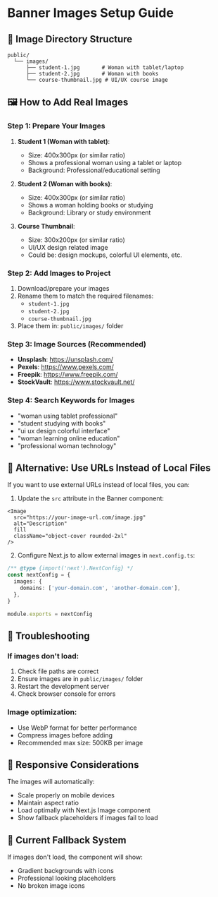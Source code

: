 # Banner Images Setup Guide

## 📁 Image Directory Structure
```
public/
  └── images/
      ├── student-1.jpg       # Woman with tablet/laptop
      ├── student-2.jpg       # Woman with books
      └── course-thumbnail.jpg # UI/UX course image
```

## 🖼️ How to Add Real Images

### Step 1: Prepare Your Images
1. **Student 1 (Woman with tablet)**: 
   - Size: 400x300px (or similar ratio)
   - Shows a professional woman using a tablet or laptop
   - Background: Professional/educational setting

2. **Student 2 (Woman with books)**:
   - Size: 400x300px (or similar ratio) 
   - Shows a woman holding books or studying
   - Background: Library or study environment

3. **Course Thumbnail**:
   - Size: 300x200px (or similar ratio)
   - UI/UX design related image
   - Could be: design mockups, colorful UI elements, etc.

### Step 2: Add Images to Project
1. Download/prepare your images
2. Rename them to match the required filenames:
   - `student-1.jpg`
   - `student-2.jpg` 
   - `course-thumbnail.jpg`
3. Place them in: `public/images/` folder

### Step 3: Image Sources (Recommended)
- **Unsplash**: https://unsplash.com/
- **Pexels**: https://www.pexels.com/
- **Freepik**: https://www.freepik.com/
- **StockVault**: https://www.stockvault.net/

### Step 4: Search Keywords for Images
- "woman using tablet professional"
- "student studying with books"
- "ui ux design colorful interface"
- "woman learning online education"
- "professional woman technology"

## 🎨 Alternative: Use URLs Instead of Local Files

If you want to use external URLs instead of local files, you can:

1. Update the `src` attribute in the Banner component:
```tsx
<Image
  src="https://your-image-url.com/image.jpg"
  alt="Description"
  fill
  className="object-cover rounded-2xl"
/>
```

2. Configure Next.js to allow external images in `next.config.ts`:
```typescript
/** @type {import('next').NextConfig} */
const nextConfig = {
  images: {
    domains: ['your-domain.com', 'another-domain.com'],
  },
}

module.exports = nextConfig
```

## 🔧 Troubleshooting

### If images don't load:
1. Check file paths are correct
2. Ensure images are in `public/images/` folder
3. Restart the development server
4. Check browser console for errors

### Image optimization:
- Use WebP format for better performance
- Compress images before adding
- Recommended max size: 500KB per image

## 📱 Responsive Considerations
The images will automatically:
- Scale properly on mobile devices
- Maintain aspect ratio
- Load optimally with Next.js Image component
- Show fallback placeholders if images fail to load

## 🎯 Current Fallback System
If images don't load, the component will show:
- Gradient backgrounds with icons
- Professional looking placeholders
- No broken image icons
